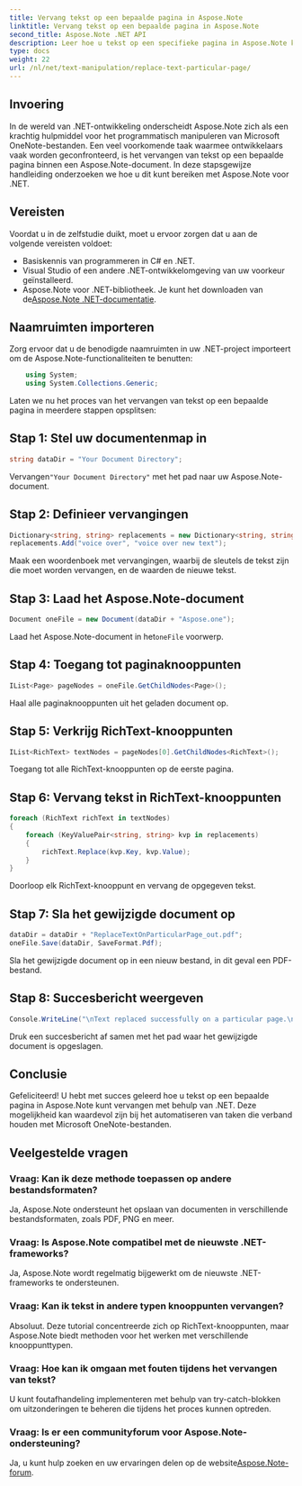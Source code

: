 ```yaml
---
title: Vervang tekst op een bepaalde pagina in Aspose.Note
linktitle: Vervang tekst op een bepaalde pagina in Aspose.Note
second_title: Aspose.Note .NET API
description: Leer hoe u tekst op een specifieke pagina in Aspose.Note kunt vervangen met behulp van .NET. Volg onze stapsgewijze handleiding voor efficiënte tekstmanipulatie.
type: docs
weight: 22
url: /nl/net/text-manipulation/replace-text-particular-page/
---
```

## Invoering
In de wereld van .NET-ontwikkeling onderscheidt Aspose.Note zich als een krachtig hulpmiddel voor het programmatisch manipuleren van Microsoft OneNote-bestanden. Een veel voorkomende taak waarmee ontwikkelaars vaak worden geconfronteerd, is het vervangen van tekst op een bepaalde pagina binnen een Aspose.Note-document. In deze stapsgewijze handleiding onderzoeken we hoe u dit kunt bereiken met Aspose.Note voor .NET.
## Vereisten
Voordat u in de zelfstudie duikt, moet u ervoor zorgen dat u aan de volgende vereisten voldoet:
- Basiskennis van programmeren in C# en .NET.
- Visual Studio of een andere .NET-ontwikkelomgeving van uw voorkeur geïnstalleerd.
-  Aspose.Note voor .NET-bibliotheek. Je kunt het downloaden van de[Aspose.Note .NET-documentatie](https://reference.aspose.com/note/net/).
## Naamruimten importeren
Zorg ervoor dat u de benodigde naamruimten in uw .NET-project importeert om de Aspose.Note-functionaliteiten te benutten:
```csharp
    using System;
    using System.Collections.Generic;
```
Laten we nu het proces van het vervangen van tekst op een bepaalde pagina in meerdere stappen opsplitsen:
## Stap 1: Stel uw documentenmap in
```csharp
string dataDir = "Your Document Directory";
```
 Vervangen`"Your Document Directory"` met het pad naar uw Aspose.Note-document.
## Stap 2: Definieer vervangingen
```csharp
Dictionary<string, string> replacements = new Dictionary<string, string>();
replacements.Add("voice over", "voice over new text");
```
Maak een woordenboek met vervangingen, waarbij de sleutels de tekst zijn die moet worden vervangen, en de waarden de nieuwe tekst.
## Stap 3: Laad het Aspose.Note-document
```csharp
Document oneFile = new Document(dataDir + "Aspose.one");
```
 Laad het Aspose.Note-document in het`oneFile` voorwerp.
## Stap 4: Toegang tot paginaknooppunten
```csharp
IList<Page> pageNodes = oneFile.GetChildNodes<Page>();
```
Haal alle paginaknooppunten uit het geladen document op.
## Stap 5: Verkrijg RichText-knooppunten
```csharp
IList<RichText> textNodes = pageNodes[0].GetChildNodes<RichText>();
```
Toegang tot alle RichText-knooppunten op de eerste pagina.
## Stap 6: Vervang tekst in RichText-knooppunten
```csharp
foreach (RichText richText in textNodes)
{
    foreach (KeyValuePair<string, string> kvp in replacements)
    {
        richText.Replace(kvp.Key, kvp.Value);
    }
}
```
Doorloop elk RichText-knooppunt en vervang de opgegeven tekst.
## Stap 7: Sla het gewijzigde document op
```csharp
dataDir = dataDir + "ReplaceTextOnParticularPage_out.pdf";
oneFile.Save(dataDir, SaveFormat.Pdf);
```
Sla het gewijzigde document op in een nieuw bestand, in dit geval een PDF-bestand.
## Stap 8: Succesbericht weergeven
```csharp
Console.WriteLine("\nText replaced successfully on a particular page.\nFile saved at " + dataDir);
```
Druk een succesbericht af samen met het pad waar het gewijzigde document is opgeslagen.
## Conclusie
Gefeliciteerd! U hebt met succes geleerd hoe u tekst op een bepaalde pagina in Aspose.Note kunt vervangen met behulp van .NET. Deze mogelijkheid kan waardevol zijn bij het automatiseren van taken die verband houden met Microsoft OneNote-bestanden.
## Veelgestelde vragen
### Vraag: Kan ik deze methode toepassen op andere bestandsformaten?
Ja, Aspose.Note ondersteunt het opslaan van documenten in verschillende bestandsformaten, zoals PDF, PNG en meer.
### Vraag: Is Aspose.Note compatibel met de nieuwste .NET-frameworks?
Ja, Aspose.Note wordt regelmatig bijgewerkt om de nieuwste .NET-frameworks te ondersteunen.
### Vraag: Kan ik tekst in andere typen knooppunten vervangen?
Absoluut. Deze tutorial concentreerde zich op RichText-knooppunten, maar Aspose.Note biedt methoden voor het werken met verschillende knooppunttypen.
### Vraag: Hoe kan ik omgaan met fouten tijdens het vervangen van tekst?
U kunt foutafhandeling implementeren met behulp van try-catch-blokken om uitzonderingen te beheren die tijdens het proces kunnen optreden.
### Vraag: Is er een communityforum voor Aspose.Note-ondersteuning?
 Ja, u kunt hulp zoeken en uw ervaringen delen op de website[Aspose.Note-forum](https://forum.aspose.com/c/note/28).